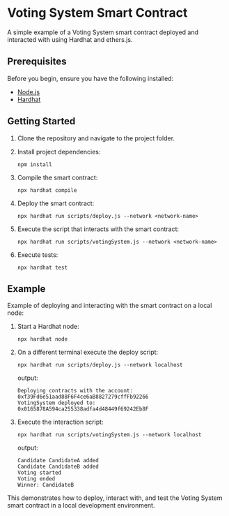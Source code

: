# Voting System Smart Contract

A simple example of a Voting System smart contract deployed and interacted with using Hardhat and ethers.js.

## Prerequisites

Before you begin, ensure you have the following installed:

- [Node.js](https://nodejs.org/)
- [Hardhat](https://hardhat.org/)

## Getting Started

1. Clone the repository and navigate to the project folder.

2. Install project dependencies:

    ```
    npm install
    ```

3. Compile the smart contract:

    ```
    npx hardhat compile
    ```

4. Deploy the smart contract:

    ```
    npx hardhat run scripts/deploy.js --network <network-name>
    ```

5. Execute the script that interacts with the smart contract:

    ```
    npx hardhat run scripts/votingSystem.js --network <network-name>
    ```

6. Execute tests:

    ```
    npx hardhat test
    ```

## Example

Example of deploying and interacting with the smart contract on a local node:

1. Start a Hardhat node:

    ```
    npx hardhat node
    ```

2. On a different terminal execute the deploy script:

    ```
    npx hardhat run scripts/deploy.js --network localhost

    ```
    output:
    ```
    Deploying contracts with the account: 0xf39Fd6e51aad88F6F4ce6aB8827279cffFb92266
    VotingSystem deployed to: 0x0165878A594ca255338adfa4d48449f69242Eb8F
    ```

3. Execute the interaction script:

    ```
    npx hardhat run scripts/votingSystem.js --network localhost
    ```
    output:
    ```
    Candidate CandidateA added
    Candidate CandidateB added
    Voting started
    Voting ended
    Winner: CandidateB
    ```

This demonstrates how to deploy, interact with, and test the Voting System smart contract in a local development environment.
